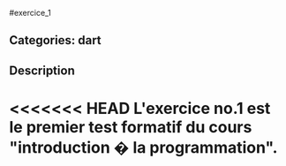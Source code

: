 #exercice_1

## Categories: dart

## Description

<<<<<<< HEAD
L'exercice no.1 est le premier test formatif du cours "introduction � la programmation".
=======





